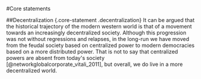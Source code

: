 

#Core statements

##Decentralization {.core-statement .decentralization}
It can be argued that the historical trajectory of the modern western world is that of a movement towards an increasingly decentralized society. Although this progression was not without regressions and relapses, in the long-run we have moved from the feudal society based on centralized power to modern democracies based on a more distributed power. That is not to say that centralized powers are absent from today's society [@networkglobalcorporate_vitali_2011], but overall, we do live in a more decentralized world.
